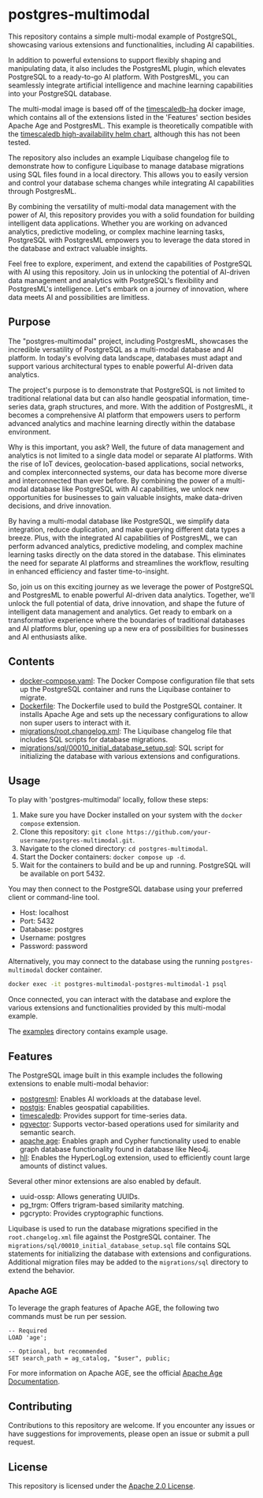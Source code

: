 # postgres-multimodal

This repository contains a simple multi-modal example of PostgreSQL, showcasing various extensions and functionalities, including AI capabilities.

In addition to powerful extensions to support flexibly shaping and manipulating data, it also includes the PostgresML plugin, which elevates PostgreSQL to a ready-to-go AI platform. With PostgresML, you can seamlessly integrate artificial intelligence and machine learning capabilities into your PostgreSQL database.


The multi-modal image is based off of the [timescaledb-ha](https://hub.docker.com/r/timescale/timescaledb-ha) docker image, which contains all of the extensions listed in the 'Features' section besides Apache Age and PostgresML. This example is theoretically compatible with the [timescaledb high-availability helm chart](https://github.com/timescale/helm-charts/blob/main/charts/timescaledb-single/README.md), although this has not been tested.

The repository also includes an example Liquibase changelog file to demonstrate how to configure Liquibase to manage database migrations using SQL files found in a local directory. This allows you to easily version and control your database schema changes while integrating AI capabilities through PostgresML.

By combining the versatility of multi-modal data management with the power of AI, this repository provides you with a solid foundation for building intelligent data applications. Whether you are working on advanced analytics, predictive modeling, or complex machine learning tasks, PostgreSQL with PostgresML empowers you to leverage the data stored in the database and extract valuable insights.

Feel free to explore, experiment, and extend the capabilities of PostgreSQL with AI using this repository. Join us in unlocking the potential of AI-driven data management and analytics with PostgreSQL's flexibility and PostgresML's intelligence. Let's embark on a journey of innovation, where data meets AI and possibilities are limitless.

## Purpose

The "postgres-multimodal" project, including PostgresML, showcases the incredible versatility of PostgreSQL as a multi-modal database and AI platform. In today's evolving data landscape, databases must adapt and support various architectural types to enable powerful AI-driven data analytics.

The project's purpose is to demonstrate that PostgreSQL is not limited to traditional relational data but can also handle geospatial information, time-series data, graph structures, and more. With the addition of PostgresML, it becomes a comprehensive AI platform that empowers users to perform advanced analytics and machine learning directly within the database environment.

Why is this important, you ask? Well, the future of data management and analytics is not limited to a single data model or separate AI platforms. With the rise of IoT devices, geolocation-based applications, social networks, and complex interconnected systems, our data has become more diverse and interconnected than ever before. By combining the power of a multi-modal database like PostgreSQL with AI capabilities, we unlock new opportunities for businesses to gain valuable insights, make data-driven decisions, and drive innovation.

By having a multi-modal database like PostgreSQL, we simplify data integration, reduce duplication, and make querying different data types a breeze. Plus, with the integrated AI capabilities of PostgresML, we can perform advanced analytics, predictive modeling, and complex machine learning tasks directly on the data stored in the database. This eliminates the need for separate AI platforms and streamlines the workflow, resulting in enhanced efficiency and faster time-to-insight.

So, join us on this exciting journey as we leverage the power of PostgreSQL and PostgresML to enable powerful AI-driven data analytics. Together, we'll unlock the full potential of data, drive innovation, and shape the future of intelligent data management and analytics. Get ready to embark on a transformative experience where the boundaries of traditional databases and AI platforms blur, opening up a new era of possibilities for businesses and AI enthusiasts alike.

## Contents

- [docker-compose.yaml](./docker-compose.yaml): The Docker Compose configuration file that sets up the PostgreSQL container and runs the Liquibase container to migrate.
- [Dockerfile](./Dockerfile): The Dockerfile used to build the PostgreSQL container. It installs Apache Age and sets up the necessary configurations to allow non super users to interact with it.
- [migrations/root.changelog.xml](./migrations/root.changelog.xml): The Liquibase changelog file that includes SQL scripts for database migrations.
- [migrations/sql/00010_initial_database_setup.sql](./migrations/sql/00010_initial_database_setup.sql): SQL script for initializing the database with various extensions and configurations.

## Usage

To play with 'postgres-multimodal' locally, follow these steps:

1. Make sure you have Docker installed on your system with the `docker compose` extension.
2. Clone this repository: `git clone https://github.com/your-username/postgres-multimodal.git`.
3. Navigate to the cloned directory: `cd postgres-multimodal`.
4. Start the Docker containers: `docker compose up -d`.
5. Wait for the containers to build and be up and running. PostgreSQL will be available on port 5432.

You may then connect to the PostgreSQL database using your preferred client or command-line tool.

- Host: localhost
- Port: 5432
- Database: postgres
- Username: postgres
- Password: password

Alternatively, you may connect to the database using the running `postgres-multimodal` docker container.

```bash
docker exec -it postgres-multimodal-postgres-multimodal-1 psql
```

Once connected, you can interact with the database and explore the various extensions and functionalities provided by this multi-modal example.

The [examples](./examples) directory contains example usage.

## Features

The PostgreSQL image built in this example includes the following extensions to enable multi-modal behavior:

- [postgresml](https://postgresml.org/docs/guides/setup/v2/installation): Enables AI workloads at the database level.
- [postgis](https://postgis.net): Enables geospatial capabilities.
- [timescaledb](https://www.timescale.com/): Provides support for time-series data.
- [pgvector](https://github.com/pgvector/pgvector): Supports vector-based operations used for similarity and semantic search.
- [apache age](https://age.apache.org/): Enables graph and Cypher functionality used to enable graph database functionality found in database like Neo4j.
- [hll](https://github.com/citusdata/postgresql-hll): Enables the HyperLogLog extension, used to efficiently count large amounts of distinct values.

Several other minor extensions are also enabled by default.

- uuid-ossp: Allows generating UUIDs.
- pg_trgm: Offers trigram-based similarity matching.
- pgcrypto: Provides cryptographic functions.

Liquibase is used to run the database migrations specified in the `root.changelog.xml` file against the PostgreSQL container. The `migrations/sql/00010_initial_database_setup.sql` file contains SQL statements for initializing the database with extensions and configurations. Additional migration files may be added to the `migrations/sql` directory to extend the behavior.

### Apache AGE

To leverage the graph features of Apache AGE, the following two commands must be run per session.

```
-- Required
LOAD 'age';

-- Optional, but recommended
SET search_path = ag_catalog, "$user", public;
```

For more information on Apache AGE, see the official [Apache Age Documentation](https://age.apache.org/age-manual/master/intro/setup.html).

## Contributing

Contributions to this repository are welcome. If you encounter any issues or have suggestions for improvements, please open an issue or submit a pull request.

## License

This repository is licensed under the [Apache 2.0 License](./LICENSE).
